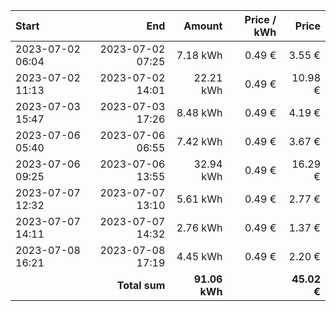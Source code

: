 | Start            |              End |        Amount | Price / kWh |       Price |
| :--------------- | ---------------: | ------------: | ----------: | ----------: |
| 2023-07-02 06:04 | 2023-07-02 07:25 |      7.18 kWh |      0.49 € |      3.55 € |
| 2023-07-02 11:13 | 2023-07-02 14:01 |     22.21 kWh |      0.49 € |     10.98 € |
| 2023-07-03 15:47 | 2023-07-03 17:26 |      8.48 kWh |      0.49 € |      4.19 € |
| 2023-07-06 05:40 | 2023-07-06 06:55 |      7.42 kWh |      0.49 € |      3.67 € |
| 2023-07-06 09:25 | 2023-07-06 13:55 |     32.94 kWh |      0.49 € |     16.29 € |
| 2023-07-07 12:32 | 2023-07-07 13:10 |      5.61 kWh |      0.49 € |      2.77 € |
| 2023-07-07 14:11 | 2023-07-07 14:32 |      2.76 kWh |      0.49 € |      1.37 € |
| 2023-07-08 16:21 | 2023-07-08 17:19 |      4.45 kWh |      0.49 € |      2.20 € |
|                  |    **Total sum** | **91.06 kWh** |             | **45.02 €** |